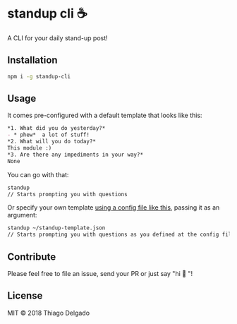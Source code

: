 # standup cli :coffee:

A CLI for your daily stand-up post!

## Installation

```sh
npm i -g standup-cli
```

## Usage

It comes pre-configured with a default template that looks like this:
  
  ```markdown
  *1. What did you do yesterday?*
  - * phew*  a lot of stuff!
  *2. What will you do today?*
  This module :)
  *3. Are there any impediments in your way?*
  None
  ```

You can go with that:

  ```sh
  standup
  // Starts prompting you with questions
  ```

Or specify your own template [using a config file like this](bin/default.json), passing it as an argument:

  ```sh
  standup ~/standup-template.json
  // Starts prompting you with questions as you defined at the config file
  ```

## Contribute

Please feel free to file an issue, send your PR or just say "hi 👋 "!

## License

MIT © 2018 Thiago Delgado
